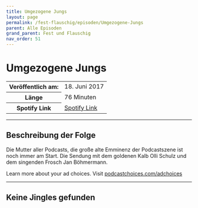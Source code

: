 ```yaml
---
title: Umgezogene Jungs
layout: page
permalink: /fest-flauschig/episoden/Umgezogene-Jungs
parent: Alle Episoden
grand_parent: Fest und Flauschig
nav_order: 51
---
```


# Umgezogene Jungs
<table class="resp-table dcf-table dcf-table-responsive dcf-table-bordered dcf-table-striped dcf-w-100%">
                    <tbody>
                        <tr>
                            <th scope="row">Veröffentlich am:</th>
                            <td data-label="Veröffentlich am:">18. Juni 2017</td>
                        </tr>
                        <tr>
                            <th scope="row">Länge </th>
                            <td data-label="Länge ">76 Minuten</td>
                        </tr><tr>
                                <th scope="row">Spotify Link</th>
                                <td data-label="Spotify Link"><a href="https://open.spotify.com/episode/5pLOBA4s5g6uNAlQWqyoyy">Spotify Link</a></td>
                            </tr></tbody>
                </table>

***

## Beschreibung der Folge

<div>
Die Mutter aller Podcasts, die große alte Emminenz der Podcastszene ist noch immer am Start. Die Sendung mit dem goldenen Kalb Olli Schulz und dem singenden Frosch Jan Böhmermann.<p> </p><p>Learn more about your ad choices. Visit <a href="https://podcastchoices.com/adchoices">podcastchoices.com/adchoices</a></p>  
</div>

***

## Keine Jingles gefunden